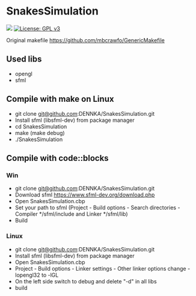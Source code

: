 # SnakesSimulation

[![](https://tokei.rs/b1/github/DENNKA/SnakesSimulation)](https://github.com/XAMPPRocky/tokei)
[![License: GPL v3](https://img.shields.io/badge/License-GPLv3-blue.svg)](https://www.gnu.org/licenses/gpl-3.0)

Original makefile https://github.com/mbcrawfo/GenericMakefile
## Used libs
* opengl
* sfml
## Compile with make on Linux
* git clone git@github.com:DENNKA/SnakesSimulation.git
* Install sfml (libsfml-dev) from package manager
* cd SnakesSimulation
* make (make debug)
* ./SnakesSimulation
## Compile with code::blocks
### Win
* git clone git@github.com:DENNKA/SnakesSimulation.git
* Download sfml https://www.sfml-dev.org/download.php
* Open SnakesSimulation.cbp
* Set your path to sfml (Project - Build options - Search directories - Compiler */sfml/include and Linker */sfml/lib)
* Build
### Linux
* git clone git@github.com:DENNKA/SnakesSimulation.git
* Install sfml (libsfml-dev) from package manager
* Open SnakesSimulation.cbp
* Project - Build options - Linker settings - Other linker options  change -lopengl32 to -lGL
* On the left side switch to debug and delete "-d" in all libs
* build

